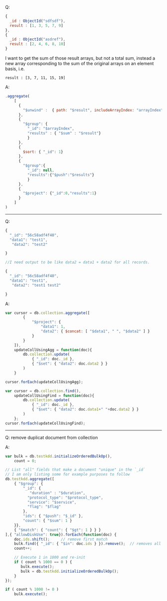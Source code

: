 Q:

```js
{
  _id : ObjectId("sdfsdf"),
  result : [1, 3, 5, 7, 9]
},
{
  _id : ObjectId("asdref"),
  result : [2, 4, 6, 8, 10]
}
```

I want to get the sum of those result arrays, but not a total sum, 
instead a new array corresponding to the sum of the original arrays on an element basis, i.e.

`result : [3, 7, 11, 15, 19]`

A:

```js
.aggregate(
    [
      {
        "$unwind" :  { path: "$result", includeArrayIndex: "arrayIndex" }
      },
      {
        "$group": {
          "_id": "$arrayIndex",
          "results" : { "$sum" : "$result"}
          }
      },
      { 
        $sort: { "_id": 1}
      },
      {
        "$group":{
          "_id": null,
          "results":{"$push":"$results"}
          } 
      },
      {
        "$project": {"_id":0,"results":1}
      }
    ]
)
```

---------------------------------------

Q:

```js
{
  "_id": "56c58adf4f40",
  "data1": "test1",
   "data2": "test2"

}

//I need output to be like data2 = data1 + data2 for all records.

{
  "_id": "56c58adf4f40",
  "data1": "test1",
   "data2": "test1 test2"

}
```

A:

```js
var cursor = db.collection.aggregate([
        {
            "$project": {
                "data1": 1,
                "data2": { $concat: [ "$data1", " ", "$data2" ] }
            }
        }
    ]),
    updateCollUsingAgg = function(doc){
        db.collection.update(
            { "_id": doc._id },
            { "$set": { "data2": doc.data2 } }
        )
    }

cursor.forEach(updateCollUsingAgg);

var cursor = db.collection.find(),
    updateCollUsingFind = function(doc){
        db.collection.update(
            { "_id": doc._id },
            { "$set": { "data2": doc.data1+" "+doc.data2 } }
        )
    };
cursor.forEach(updateCollUsingFind);
```

---------------------------------------------------------------------

Q: remove duplicat document from collection

A: 
```js
var bulk = db.testkdd.initializeOrderedBulkOp(),
    count = 0;

// List "all" fields that make a document "unique" in the `_id`
// I am only listing some for example purposes to follow
db.testkdd.aggregate([
    { "$group": {
        "_id": {
           "duration" : "$duration",
          "protocol_type": "$protocol_type", 
          "service": "$service",
          "flag": "$flag"
        },
        "ids": { "$push": "$_id" },
        "count": { "$sum": 1 }
    }},
    { "$match": { "count": { "$gt": 1 } } }
],{ "allowDiskUse": true}).forEach(function(doc) {
    doc.ids.shift();     // remove first match
    bulk.find({ "_id": { "$in": doc.ids } }).remove();  // removes all $in list
    count++;

    // Execute 1 in 1000 and re-init
    if ( count % 1000 == 0 ) {
       bulk.execute();
       bulk = db.testkdd.initializeOrderedBulkOp();
    }
});

if ( count % 1000 != 0 ) 
    bulk.execute();
```



